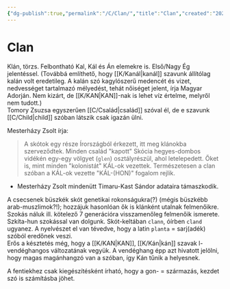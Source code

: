 ```yaml
---
{"dg-publish":true,"permalink":"/C/Clan/","title":"Clan","created":"2025-03-05T02:53","updated":"2025-08-31T02:06"}
---
```



# Clan

Klán, törzs. Felbontható Kal, Kál és Án elemekre is. Első/Nagy Ég jelentéssel. (Továbbá említhető, hogy [[K/Kanál\|kanál]] szavunk állítólag kalán volt eredetileg. A kalán szó kagylószerű medencét és vizet, nedvességet tartalmazó mélyedést, tehát nőiséget jelent, írja Magyar Adorján. Nem kizárt, de [[K/KAN\|KAN]]-nak is lehet víz értelme, melyről nem tudott.)  
Tomory Zsuzsa egyszerűen [[C/Család\|család]] szóval él, de e szavunk [[C/Child\|child]] szóban látszik csak igazán ülni.  

Mesterházy Zsolt írja:  
> A skótok egy része Írországból érkezett, itt meg klánokba szerveződtek. Minden család "kapott" Skócia hegyes-dombos vidékén egy-egy völgyet (`glen`) osztályrészül, ahol letelepedett. Őket is, mint minden "kolonistát" KÁL-ok vezettek. Természetesen a clan szóban a KÁL-ok vezette "KÁL-(HON)" fogalom rejlik.  
- Mesterházy Zsolt mindenütt Timaru-Kast Sándor adataira támaszkodik.

A csecsenek büszkék skót genetikai rokonságukra(?) (mégis büszkébb arab-muszlimok?!); hozzájuk hasonlóan ők is klánként utalnak felmenőikre. Szokás náluk ill. kötelező 7 generációra visszamenőleg felmenőik ismerete. Szkíta-hun szokással van dolgunk. Skót-keltában `clann`, óírben `cland` ugyanez. A nyelvészet el van tévedve, hogy a latin `planta` = sarj(adék) szóból eredőnek veszi.  
Erős a késztetés még, hogy a [[K/KAN\|KAN]], [[K/Kán\|kán]] szavak l-vendéghangos változatának vegyük. A vendéghang épp azt hivatott jelölni, hogy magas magánhangzó van a szóban, így Kán tűnik a helyesnek.  

A fentiekhez csak kiegészítésként írható, hogy a gon- = származás, kezdet szó is számításba jöhet.  